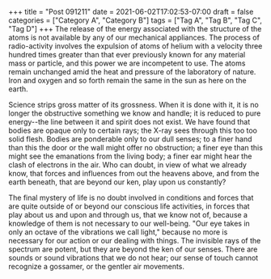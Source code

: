 +++
title = "Post 091211"
date = 2021-06-02T17:02:53-07:00
draft = false
categories = ["Category A", "Category B"]
tags = ["Tag A", "Tag B", "Tag C", "Tag D"]
+++
The release of the energy associated with the structure of the atoms is not available by any of our mechanical appliances. The process of radio-activity involves the expulsion of atoms of helium with a velocity three hundred times greater than that ever previously known for any material mass or particle, and this power we are incompetent to use. The atoms remain unchanged amid the heat and pressure of the laboratory of nature. Iron and oxygen and so forth remain the same in the sun as here on the earth.

Science strips gross matter of its grossness. When it is done with it, it is no longer the obstructive something we know and handle; it is reduced to pure energy--the line between it and spirit does not exist. We have found that bodies are opaque only to certain rays; the X-ray sees through this too too solid flesh. Bodies are ponderable only to our dull senses; to a finer hand than this the door or the wall might offer no obstruction; a finer eye than this might see the emanations from the living body; a finer ear might hear the clash of electrons in the air. Who can doubt, in view of what we already know, that forces and influences from out the heavens above, and from the earth beneath, that are beyond our ken, play upon us constantly?

The final mystery of life is no doubt involved in conditions and forces that are quite outside of or beyond our conscious life activities, in forces that play about us and upon and through us, that we know not of, because a knowledge of them is not necessary to our well-being. "Our eye takes in only an octave of the vibrations we call light," because no more is necessary for our action or our dealing with things. The invisible rays of the spectrum are potent, but they are beyond the ken of our senses. There are sounds or sound vibrations that we do not hear; our sense of touch cannot recognize a gossamer, or the gentler air movements.

